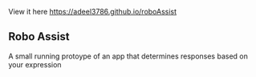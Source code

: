 View it here https://adeel3786.github.io/roboAssist

## Robo Assist

A small running protoype of an app that determines responses based on your expression
